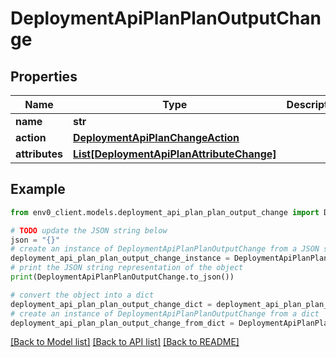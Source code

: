 # DeploymentApiPlanPlanOutputChange


## Properties

Name | Type | Description | Notes
------------ | ------------- | ------------- | -------------
**name** | **str** |  | 
**action** | [**DeploymentApiPlanChangeAction**](DeploymentApiPlanChangeAction.md) |  | 
**attributes** | [**List[DeploymentApiPlanAttributeChange]**](DeploymentApiPlanAttributeChange.md) |  | 

## Example

```python
from env0_client.models.deployment_api_plan_plan_output_change import DeploymentApiPlanPlanOutputChange

# TODO update the JSON string below
json = "{}"
# create an instance of DeploymentApiPlanPlanOutputChange from a JSON string
deployment_api_plan_plan_output_change_instance = DeploymentApiPlanPlanOutputChange.from_json(json)
# print the JSON string representation of the object
print(DeploymentApiPlanPlanOutputChange.to_json())

# convert the object into a dict
deployment_api_plan_plan_output_change_dict = deployment_api_plan_plan_output_change_instance.to_dict()
# create an instance of DeploymentApiPlanPlanOutputChange from a dict
deployment_api_plan_plan_output_change_from_dict = DeploymentApiPlanPlanOutputChange.from_dict(deployment_api_plan_plan_output_change_dict)
```
[[Back to Model list]](../README.md#documentation-for-models) [[Back to API list]](../README.md#documentation-for-api-endpoints) [[Back to README]](../README.md)


